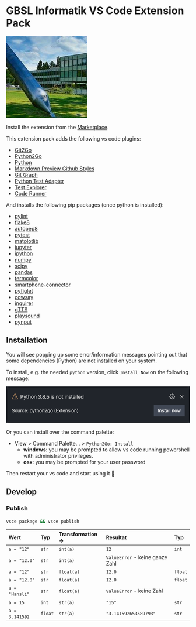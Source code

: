 # GBSL Informatik VS Code Extension Pack

![gbsl](logo.jpeg)

Install the extension from the [Marketplace](https://marketplace.visualstudio.com/items?itemName=lebalz.ispw-programming-basics).

This extension pack adds the following vs code plugins:

- [Git2Go](https://marketplace.visualstudio.com/items?itemName=lebalz.git2go)
- [Python2Go](https://marketplace.visualstudio.com/items?itemName=lebalz.python2go)
- [Python](https://marketplace.visualstudio.com/items?itemName=ms-python.python)
- [Markdown Preview Github Styles](https://marketplace.visualstudio.com/items?itemName=bierner.markdown-preview-github-styles)
- [Git Graph](https://marketplace.visualstudio.com/items?itemName=mhutchie.git-graph)
- [Python Test Adapter](https://marketplace.visualstudio.com/items?itemName=LittleFoxTeam.vscode-python-test-adapter)
- [Test Explorer](https://marketplace.visualstudio.com/items?itemName=hbenl.vscode-test-explorer)
- [Code Runner](https://marketplace.visualstudio.com/items?itemName=formulahendry.code-runner)

And installs the following pip packages (once python is installed):

- [pylint](https://pypi.org/project/pylint)
- [flake8](https://pypi.org/project/flake8)
- [autopep8](https://pypi.org/project/autopep8)
- [pytest](https://pypi.org/project/pytest)
- [matplotlib](https://pypi.org/project/matplotlib)
- [jupyter](https://pypi.org/project/jupyter)
- [ipython](https://pypi.org/project/ipython)
- [numpy](https://pypi.org/project/numpy)
- [scipy](https://pypi.org/project/scipy)
- [pandas](https://pypi.org/project/pandas)
- [termcolor](https://pypi.org/project/termcolor)
- [smartphone-connector](https://pypi.org/project/smartphone-connector)
- [pyfiglet](https://pypi.org/project/pyfiglet)
- [cowsay](https://pypi.org/project/cowsay)
- [inquirer](https://pypi.org/project/inquirer)
- [gTTS](https://pypi.org/project/gTTS)
- [playsound](https://pypi.org/project/playsound)
- [pynput](https://pypi.org/project/pynput)

## Installation

You will see popping up some error/information messages pointing out that some dependencies (Python) are not installed on your system.

To install, e.g. the needed `python` version, click `Install Now` on the following message:

![installation prompt](install_python.png)

Or you can install over the command palette:

- View > Command Palette... > `Python2Go: Install`
  - **windows**: you may be prompted to allow vs code running powershell with administrator privileges.
  - **osx**: you may be prompted for your user password

Then restart your vs code and start using it 🎉

## Develop

### Publish

```sh
vsce package && vsce publish
```

| Wert           | Typ     | Transformation -> | Resultat                        | Typ     |
| :------------- | :------ | :---------------- | :------------------------------ | :------ |
| `a = "12"`     | `str`   | `int(a)`          | `12`                            | `int`   |
| `a = "12.0"`   | `str`   | `int(a)`          | `ValueError` - keine ganze Zahl |         |
| `a = "12"`     | `str`   | `float(a)`        | `12.0`                          | `float` |
| `a = "12.0"`   | `str`   | `float(a)`        | `12.0`                          | `float` |
| `a = "Hansli"` | `str`   | `float(a)`        | `ValueError` - keine Zahl       |         |
| `a = 15`       | `int`   | `str(a)`          | `"15"`                          | `str`   |
| `a = 3.141592` | `float` | `str(a)`          | `"3.141592653589793"`           | `str`   |
